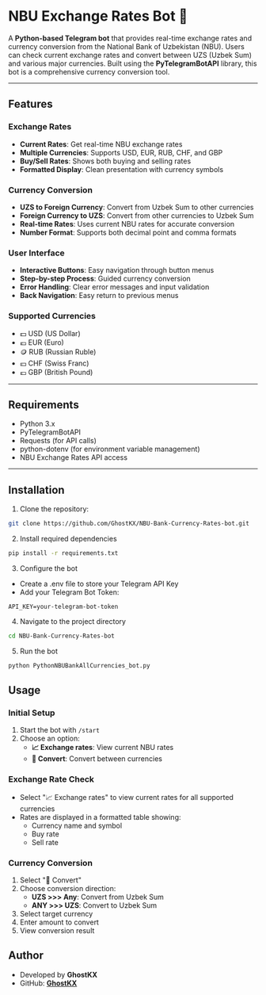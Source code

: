# NBU Exchange Rates Bot 🏦

A **Python-based Telegram bot** that provides real-time exchange rates and currency conversion from the National Bank of Uzbekistan (NBU). Users can check current exchange rates and convert between UZS (Uzbek Sum) and various major currencies. Built using the **PyTelegramBotAPI** library, this bot is a comprehensive currency conversion tool.

---

## Features

### Exchange Rates
- **Current Rates**: Get real-time NBU exchange rates
- **Multiple Currencies**: Supports USD, EUR, RUB, CHF, and GBP
- **Buy/Sell Rates**: Shows both buying and selling rates
- **Formatted Display**: Clean presentation with currency symbols

### Currency Conversion
- **UZS to Foreign Currency**: Convert from Uzbek Sum to other currencies
- **Foreign Currency to UZS**: Convert from other currencies to Uzbek Sum
- **Real-time Rates**: Uses current NBU rates for accurate conversion
- **Number Format**: Supports both decimal point and comma formats

### User Interface
- **Interactive Buttons**: Easy navigation through button menus
- **Step-by-step Process**: Guided currency conversion
- **Error Handling**: Clear error messages and input validation
- **Back Navigation**: Easy return to previous menus

### Supported Currencies
- 💵 USD (US Dollar)
- 💶 EUR (Euro)
- 🪙 RUB (Russian Ruble)
- 💴 CHF (Swiss Franc)
- 💷 GBP (British Pound)

---

## Requirements

- Python 3.x
- PyTelegramBotAPI
- Requests (for API calls)
- python-dotenv (for environment variable management)
- NBU Exchange Rates API access

---

## Installation

1. Clone the repository:
```bash
git clone https://github.com/GhostKX/NBU-Bank-Currency-Rates-bot.git
```

2. Install required dependencies
```bash
pip install -r requirements.txt
```

3. Configure the bot

- Create a .env file to store your Telegram API Key
- Add your Telegram Bot Token:

```
API_KEY=your-telegram-bot-token
```

4. Navigate to the project directory
```bash
cd NBU-Bank-Currency-Rates-bot
```

5. Run the bot
```bash
python PythonNBUBankAllCurrencies_bot.py
```

## Usage

### Initial Setup
1. Start the bot with `/start`
2. Choose an option:
   - **📈 Exchange rates**: View current NBU rates
   - **💸 Convert**: Convert between currencies


### Exchange Rate Check
- Select "📈 Exchange rates" to view current rates for all supported currencies
- Rates are displayed in a formatted table showing:
  - Currency name and symbol
  - Buy rate
  - Sell rate


### Currency Conversion
1. Select "💸 Convert"
2. Choose conversion direction:
   - **UZS >>> Any**: Convert from Uzbek Sum
   - **ANY >>> UZS**: Convert to Uzbek Sum
3. Select target currency
4. Enter amount to convert
5. View conversion result


## Author

- Developed by **GhostKX**
- GitHub: **[GhostKX](https://github.com/GhostKX/NBU-Bank-Currency-Rates-bot)**